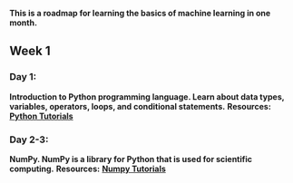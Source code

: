 **This is a roadmap for learning the basics of machine learning in one month.**
## Week 1
### Day 1:
**Introduction to Python programming language. Learn about data types, variables, operators, loops, and conditional statements.**
**Resources:** [**Python Tutorials**](https://www.w3schools.com/python/python_intro.asp)
### Day 2-3:
**NumPy. NumPy is a library for Python that is used for scientific computing.**
**Resources:** [**Numpy Tutorials**](https://www.w3schools.com/python/numpy/numpy_intro.asp)

